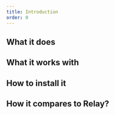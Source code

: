 ```yaml
---
title: Introduction
order: 0
---
```


## What it does
## What it works with
## How to install it
## How it compares to Relay?
